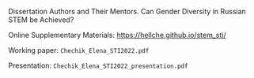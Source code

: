 Dissertation Authors and Their Mentors. Can Gender Diversity in Russian STEM be Achieved?

Online Supplementary Materials: https://hellche.github.io/stem_sti/

Working paper: `Chechik_Elena_STI2022.pdf`

Presentation: `Chechik_Elena_STI2022_presentation.pdf`
